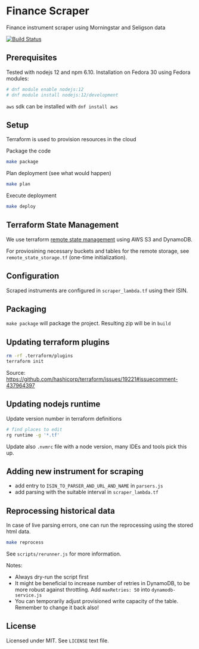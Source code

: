 # Finance Scraper

Finance instrument scraper using Morningstar and Seligson data

[![Build Status](https://www.travis-ci.org/ssalonen/finance-scraper.svg?branch=public)](https://www.travis-ci.org/ssalonen/finance-scraper)

## Prerequisites

Tested with nodejs 12 and npm 6.10. Installation on Fedora 30 using Fedora modules:

```bash
# dnf module enable nodejs:12
# dnf module install nodejs:12/development
```

`aws` sdk can be installed with `dnf install aws`

## Setup

Terraform is used to provision resources in the cloud

Package the code

```bash
make package
```

Plan deployment (see what would happen)

```bash
make plan
```

Execute deployment

```bash
make deploy
```

## Terraform State Management

We use terraform [remote state management](https://www.terraform.io/docs/state/remote.html) using AWS S3 and DynamoDB.

For proviosining necessary buckets and tables for the remote storage, see `remote_state_storage.tf` (one-time initialization).

## Configuration

Scraped instruments are configured in `scraper_lambda.tf` using their ISIN.

## Packaging

`make package` will package the project. Resulting zip will be in `build`

## Updating terraform plugins

```bash
rm -rf .terraform/plugins
terraform init
```

Source: <https://github.com/hashicorp/terraform/issues/19221#issuecomment-437964397>

## Updating nodejs runtime

Update version number in terraform definitions

```bash
# find places to edit
rg runtime -g '*.tf'  
```

Update also `.nvmrc` file with a node version, many IDEs and tools pick this up.

## Adding new instrument for scraping

- add entry to `ISIN_TO_PARSER_AND_URL_AND_NAME` in `parsers.js`
- add parsing with the suitable interval in `scraper_lambda.tf`

## Reprocessing historical data

In case of live parsing errors, one can run the reprocessing using the stored html data.

```bash
make reprocess
```

See `scripts/rerunner.js` for more information.

Notes:

- Always dry-run the script first
- It might be beneficial to increase number of retries in DynamoDB, to be more robust against throttling. Add `maxRetries: 50` into `dynamodb-service.js`
- You can temporarily adjust provisioned write capacity of the table. Remember to change it back also!

## License

Licensed under MIT. See `LICENSE` text file.
